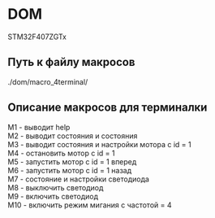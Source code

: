 # DOM
STM32F407ZGTx

## Путь к файлу макросов
./dom/macro_4terminal/

## Описание макросов для терминалки
М1 - выводит help  
M2 - выводит состояния и состояния  
М3 - выводит состояния и настройки мотора с id = 1  
М4 - остановить мотор с id = 1  
М5 - запустить мотор с id = 1 вперед   
М6 - запустить мотор с id = 1 назад  
М7 - состояние и настройки светодиода  
М8 - выключить светодиод  
М9 - включить светодиод  
М10 - включить режим мигания с частотой = 4  

